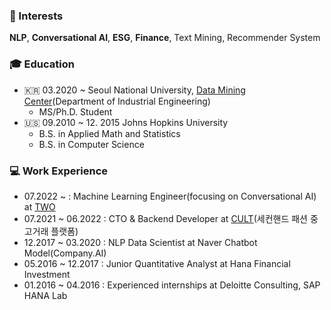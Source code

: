 ### 📡 Interests
**NLP**, **Conversational AI**, **ESG**, **Finance**, Text Mining, Recommender System

### 🎓 Education
  - 🇰🇷 03.2020 ~ Seoul National University, [Data Mining Center](http://dm.snu.ac.kr/ko/)(Department of Industrial Engineering)
    - MS/Ph.D. Student
  - 🇺🇸 09.2010 ~ 12. 2015 Johns Hopkins University
    - B.S. in Applied Math and Statistics
    - B.S. in Computer Science


### 💻 Work Experience
  - 07.2022 ~         : Machine Learning Engineer(focusing on Conversational AI) at [TWO](https://www.two.ai/)
  - 07.2021 ~ 06.2022 : CTO & Backend Developer at [CULT](https://the-cult.co.kr/download)(세컨핸드 패션 중고거래 플랫폼) 
  - 12.2017 ~ 03.2020 : NLP Data Scientist at Naver Chatbot Model(Company.AI)
  - 05.2016 ~ 12.2017 : Junior Quantitative Analyst at Hana Financial Investment
  - 01.2016 ~ 04.2016 : Experienced internships at Deloitte Consulting, SAP HANA Lab
